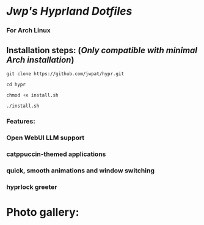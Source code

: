 # *Jwp's Hyprland Dotfiles*
### For Arch Linux
## Installation steps: (*Only compatible with minimal Arch installation*)
   ``` git clone https://github.com/jwpat/hypr.git ```
   
   ``` cd hypr ```
   
   ``` chmod +x install.sh ```
   
   ``` ./install.sh ```
### Features:
  ### Open WebUI LLM support
  ### catppuccin-themed applications
  ### quick, smooth animations and window switching
  ### hyprlock greeter
# Photo gallery:
  
  
